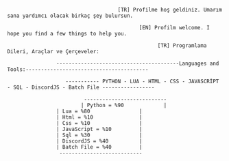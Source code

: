 
                                        [TR] Profilme hoş geldiniz. Umarım sana yardımcı olacak birkaç şey bulursun.

                                               [EN] Profilm welcome. I hope you find a few things to help you.
	
                                                     [TR] Programlama Dileri, Araçlar ve Çerçeveler:

                    ----------------------------------------Languages and Tools:----------------------------------------

                       ----------- PYTHON - LUA - HTML - CSS - JAVASCRİPT - SQL - DiscordJS - Batch File -----------------

                             ---------------------------
                            | Python = %90             |
			        | Lua = %80                |   
			        | Html = %10               |
			        | Css = %10                |
			        | JavaScript = %10         |
			        | Sql = %30                |
			        | DiscordJS = %40          |
			        | Batch File = %40         |
			         ---------------------------
